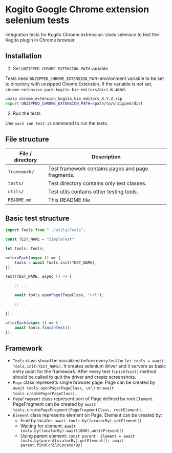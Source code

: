 # Kogito Google Chrome extension selenium tests
Integration tests for Kogito Chrome extrension. Uses selenium to test the Kogito plugin in Chrome browser.

## Installation
1. Set `UNZIPPED_CHROME_EXTENSION_PATH` variable 

Tests need `UNZIPPED_CHROME_EXTENSION_PATH` environment variable to be set to directory with unzipped Chome Extension.
If the variable is not set,  `chrome-extension-pack-kogito-kie-editors/dist` is used.
```bash
unzip chrome_extension_kogito_kie_editors_X.Y.Z.zip
export UNZIPPED_CHROME_EXTENSION_PATH=/path/to/unzipped/dist 
```

2. Run the tests 

Use `yarn run test:it` command to run the tests.

## File structure

| File / directory     | Description                                       |
| -------------------- | ------------------------------------------------- |
| `framework/`         | Test framework contains pages and page fragments. |  
| `tests/`             | Test directory contains only test classes.        |
| `utils/`             | Test utils contains other testing tools.          |
| `README.md`          | This README file                                  |

## Basic test structure
```typescript
import Tools from "../utils/Tools";

const TEST_NAME = "SimpleTest"

let tools: Tools;

beforeEach(async () => {
    tools = await Tools.init(TEST_NAME);
});

test(TEST_NAME, async () => {

    // ...

    await tools.openPage(PageClass, "url");

    // ...

});

afterEach(async () => {
    await tools.finishTest();
});
```

## Framework

- `Tools` class shoud be inicialized before every test by `let tools = await Tools.init(TEST_NAME)`. It creates selenium driver and it servers as basic entry point for the framework. 
After every test `finishTest()` method should be called to quit the driver and create screenshots.
- `Page` class represents single browser page. Page can be created by `await tools.openPage(PageClass, url)` or `await tools.createPage(PageClass)`.
- `PageFragment` class represent part of Page defined by root `Element`. PageFragment can be created by `await tools.createPageFragment(PageFragmentClass, rootElement)`.
- `Element` class represents element on Page. Element can be created by:
  - Find by locator: `await tools.by(locatorBy).getElement()`
  - Waiting for element: `await tools.by(locatorBy).wait(1000).untilPresent()`
  - Using parent element: `const parent: Element = await tools.by(parentLocatorBy).getElement(); await parent.find(childLocatorBy)`

